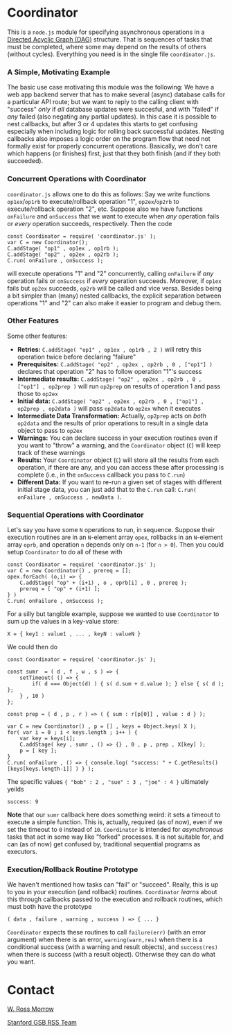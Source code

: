 # Coordinator

This is a `node.js` module for specifying asynchronous operations in a [Directed Acyclic Graph (DAG)](https://en.wikipedia.org/wiki/Directed_acyclic_graph) structure. That is sequences of tasks that must be completed, where some may depend on the results of others (without cycles). Everything you need is in the single file `coordinator.js`. 

### A Simple, Motivating Example

The basic use case motivating this module was the following: We have a web app backend server that has to make several (async) database calls for a particular API route; but we want to reply to the calling client with "success" _only_ if *all* database updates were succesful, and with "failed" if *any* failed (also negating any partial updates). In this case it is possible to nest callbacks, but after 3 or 4 updates this starts to get confusing especially when including logic for rolling back successful updates. Nesting callbacks also imposes a logic order on the program flow that need not formally exist for properly concurrent operations. Basically, we don't care which happens (or finishes) first, just that they both finish (and if they both succeeded). 

### Concurrent Operations with Coordinator

`coordinator.js` allows one to do this as follows: Say we write functions `op1ex`/`op1rb` to execute/rollback operation "1", `op2ex`/`op2rb` to execute/rollback operation "2", etc. Suppose also we have functions `onFailure` and `onSuccess` that we want to execute when *any* operation fails or *every* operation succeeds, respectively. Then the code
```
const Coordinator = require( 'coordinator.js' );
var C = new Coordinator();
C.addStage( "op1" , op1ex , op1rb );
C.addStage( "op2" , op2ex , op2rb );
C.run( onFailure , onSuccess );
```
will execute operations "1" and "2" concurrently, calling `onFailure` if *any* operation fails or `onSuccess` if *every* operation succeeds. Moreover, if `op1ex` fails but `op2ex` succeeds, `op2rb` will be called and vice versa. Besides being a bit simpler than (many) nested callbacks, the explicit separation between operations "1" and "2" can also make it easier to program and debug them. 

### Other Features

Some other features: 

* **Retries:** `C.addStage( "op1" , op1ex , op1rb , 2 )` will retry this operation twice before declaring "failure"
* **Prerequisites:** `C.addStage( "op2" , op2ex , op2rb , 0 , ["op1"] )` declares that operation "2" has to follow operation "1"'s success
* **Intermediate results:** `C.addStage( "op2" , op2ex , op2rb , 0 , ["op1"] , op2prep )` will run `op2prep` on results of operation 1 and pass those to `op2ex`
* **Initial data:** `C.addStage( "op2" , op2ex , op2rb , 0 , ["op1"] , op2prep , op2data )` will pass `op2data` to `op2ex` when it executes 
* **Intermediate Data Transformation:** Actually, `op2prep` acts on _both_ `op2data` and the results of prior operations to result in a single data object to pass to `op2ex`
* **Warnings:** You can declare success in your execution routines even if you want to "throw" a warning, and the `Coordinator` object (`C`) will keep track of these warnings
* **Results:** Your `Coordinator` object (`C`) will store all the results from each operation, if there are any, and you can access these after processing is complete (i.e., in the `onSuccess` callback you pass to `C.run`)
* **Different Data:** If you want to re-run a given set of stages with different initial stage data, you can just add that to the `C.run` call: `C.run( onFailure , onSuccess , newData )`. 

### Sequential Operations with Coordinator

Let's say you have some `N` operations to run, in sequence. Suppose their execution routines are in an `N`-element array `opex`, rollbacks in an `N`-element array `oprb`, and operation `n` depends only on `n-1` (for `n > 0`). Then you could setup `Coordinator` to do all of these with
```
const Coordinator = require( 'coordinator.js' );
var C = new Coordinator() , prereq = [];
opex.forEach( (o,i) => {
	C.addStage( "op" + (i+1) , o , oprb[i] , 0 , prereq );
	prereq = [ "op" + (i+1) ];
} )
C.run( onFailure , onSuccess );
```

For a silly but tangible example, suppose we wanted to use `Coordinator` to sum up the values in a key-value store: 
```
X = { key1 : value1 , ... , keyN : valueN }
```
We could then do 
```
const Coordinator = require( 'coordinator.js' );

const sumr  = ( d , f , w , s ) => { 
	setTimeout( () => {
		if( d === Object(d) ) { s( d.sum + d.value ); } else { s( d ); };
	} , 10 )
};

const prep = ( d , p , r ) => ( { sum : r[p[0]] , value : d } );

var C = new Coordinator() , p = [] , keys = Object.keys( X );
for( var i = 0 ; i < keys.length ; i++ ) {
	var key = keys[i];
	C.addStage( key , sumr , () => {} , 0 , p , prep , X[key] );
	p = [ key ];
}
C.run( onFailure , () => { console.log( "success: " + C.getResults()[keys[keys.length-1]] ) } );
```
The specific values `{ "bob" : 2 , "sue" : 3 , "joe" : 4 }` ultimately yeilds
```
success: 9
```

**Note** that our `sumr` callback here does something weird: it sets a timeout to execute a simple function. This is, actually, required (as of now), even if we set the timeout to `0` instead of `10`. `Coordinator` is intended for _asynchronous_ tasks that act in some way like "forked" processes. It is not suitable for, and can (as of now) get confused by, traditional sequential programs as executors. 

### Execution/Rollback Routine Prototype

We haven't mentioned how tasks can "fail" or "succeed". Really, this is up to you in your execution (and rollback) routines. `Coordinator` _learns_ about this through callbacks passed to the execution and rollback routines, which must both have the prototype
```
( data , failure , warning , success ) => { ... }
```
`Coordinator` expects these routines to call `failure(err)` (with an error argument) when there is an error, `warning(warn,res)` when there is a conditional success (with a warning and result objects), and `success(res)` when there is success (with a result object). Otherwise they can do what you want. 


# Contact 

[W. Ross Morrow](wrossmorrow@stanford.edu)

[Stanford GSB RSS Team](mailto:gsb_circle_research@stanford.edu)



